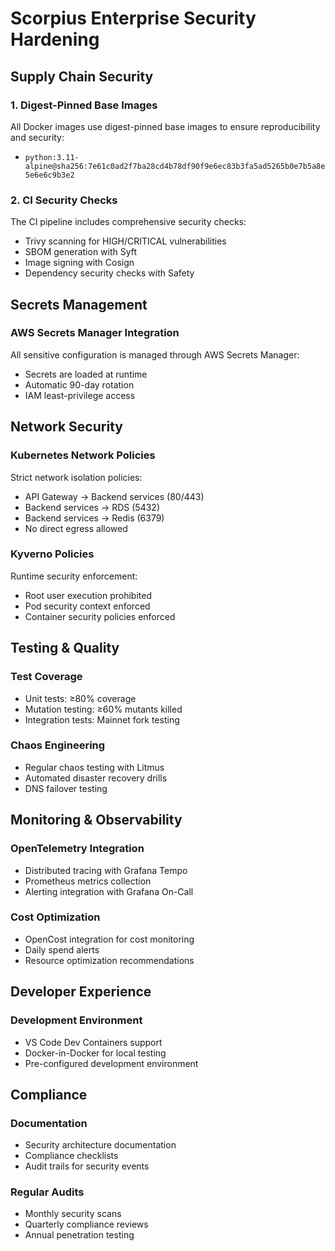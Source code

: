 # Scorpius Enterprise Security Hardening

## Supply Chain Security

### 1. Digest-Pinned Base Images
All Docker images use digest-pinned base images to ensure reproducibility and security:
- `python:3.11-alpine@sha256:7e61c0ad2f7ba28cd4b78df90f9e6ec83b3fa5ad5265b0e7b5a8e5e6e6c9b3e2`

### 2. CI Security Checks
The CI pipeline includes comprehensive security checks:
- Trivy scanning for HIGH/CRITICAL vulnerabilities
- SBOM generation with Syft
- Image signing with Cosign
- Dependency security checks with Safety

## Secrets Management

### AWS Secrets Manager Integration
All sensitive configuration is managed through AWS Secrets Manager:
- Secrets are loaded at runtime
- Automatic 90-day rotation
- IAM least-privilege access

## Network Security

### Kubernetes Network Policies
Strict network isolation policies:
- API Gateway → Backend services (80/443)
- Backend services → RDS (5432)
- Backend services → Redis (6379)
- No direct egress allowed

### Kyverno Policies
Runtime security enforcement:
- Root user execution prohibited
- Pod security context enforced
- Container security policies enforced

## Testing & Quality

### Test Coverage
- Unit tests: ≥80% coverage
- Mutation testing: ≥60% mutants killed
- Integration tests: Mainnet fork testing

### Chaos Engineering
- Regular chaos testing with Litmus
- Automated disaster recovery drills
- DNS failover testing

## Monitoring & Observability

### OpenTelemetry Integration
- Distributed tracing with Grafana Tempo
- Prometheus metrics collection
- Alerting integration with Grafana On-Call

### Cost Optimization
- OpenCost integration for cost monitoring
- Daily spend alerts
- Resource optimization recommendations

## Developer Experience

### Development Environment
- VS Code Dev Containers support
- Docker-in-Docker for local testing
- Pre-configured development environment

## Compliance

### Documentation
- Security architecture documentation
- Compliance checklists
- Audit trails for security events

### Regular Audits
- Monthly security scans
- Quarterly compliance reviews
- Annual penetration testing
